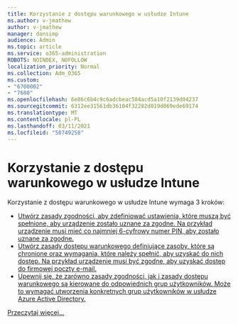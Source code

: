 ```yaml
---
title: Korzystanie z dostępu warunkowego w usłudze Intune
ms.author: v-jmathew
author: v-jmathew
manager: dansimp
audience: Admin
ms.topic: article
ms.service: o365-administration
ROBOTS: NOINDEX, NOFOLLOW
localization_priority: Normal
ms.collection: Adm_O365
ms.custom:
- "6700002"
- "7680"
ms.openlocfilehash: 6e86c6b4c9c6adcbeac504acd5a10f2139d04237
ms.sourcegitcommit: 6312ee31561db36104f32282d019d069ede69174
ms.translationtype: MT
ms.contentlocale: pl-PL
ms.lasthandoff: 03/11/2021
ms.locfileid: "50749258"
---
```

# <a name="using-conditional-access-with-intune"></a>Korzystanie z dostępu warunkowego w usłudze Intune

Korzystanie z dostępu warunkowego w usłudze Intune wymaga 3 kroków:

- [Utwórz zasady zgodności, aby zdefiniować ustawienia, które muszą być spełnione, aby urządzenie zostało uznane za zgodne. Na przykład urządzenie musi mieć co najmniej 6-cyfrowy numer PIN, aby zostało uznane za zgodne.](https://docs.microsoft.com/mem/intune/protect/create-compliance-policy)
- [Utwórz zasady dostępu warunkowego definiujące zasoby, które są chronione oraz wymagania, które należy spełnić, aby uzyskać do nich dostęp. Na przykład urządzenie musi być zgodne, aby uzyskać dostęp do firmowej poczty e-mail.](https://docs.microsoft.com/mem/intune/protect/tutorial-protect-email-on-unmanaged-devices#create-conditional-access-policies)
- [Upewnij się, że zarówno zasady zgodności, jak i zasady dostępu warunkowego są kierowane do odpowiednich grup użytkowników. Może to wymagać utworzenia konkretnych grup użytkowników w usłudze Azure Active Directory.](https://docs.microsoft.com/troubleshoot/mem/intune/troubleshoot-conditional-access)

[Przeczytaj więcej...](https://docs.microsoft.com/mem/intune/protect/device-compliance-get-started)
